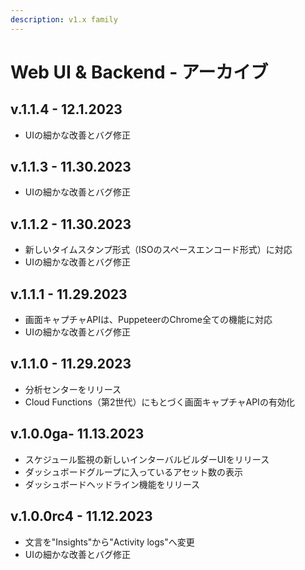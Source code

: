 ```yaml
---
description: v1.x family
---
```


# Web UI & Backend - アーカイブ

## v.1.1.4 - 12.1.2023

- UIの細かな改善とバグ修正

## v.1.1.3 - 11.30.2023

- UIの細かな改善とバグ修正

## v.1.1.2 - 11.30.2023

- 新しいタイムスタンプ形式（ISOのスペースエンコード形式）に対応
- UIの細かな改善とバグ修正

## v.1.1.1 - 11.29.2023

- 画面キャプチャAPIは、PuppeteerのChrome全ての機能に対応
- UIの細かな改善とバグ修正

## v.1.1.0 - 11.29.2023

- 分析センターをリリース
- Cloud Functions（第2世代）にもとづく画面キャプチャAPIの有効化

## v.1.0.0ga- 11.13.2023

- スケジュール監視の新しいインターバルビルダーUIをリリース
- ダッシュボードグループに入っているアセット数の表示
- ダッシュボードヘッドライン機能をリリース

## v.1.0.0rc4 - 11.12.2023

- 文言を"Insights"から"Activity logs"へ変更
- UIの細かな改善とバグ修正
